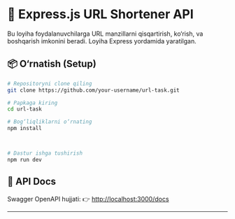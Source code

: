 # 🔗 Express.js URL Shortener API

Bu loyiha foydalanuvchilarga URL manzillarni qisqartirish, ko‘rish, va boshqarish imkonini beradi. Loyiha Express yordamida yaratilgan.

## 📦 O‘rnatish (Setup)

```bash
# Repositoryni clone qiling
git clone https://github.com/your-username/url-task.git

# Papkaga kiring
cd url-task

# Bog‘liqliklarni o‘rnating
npm install



# Dastur ishga tushirish
npm run dev
```
## 📖 API Docs

Swagger OpenAPI hujjati:
👉 [http://localhost:3000/docs](http://localhost:3000/docs)

---
